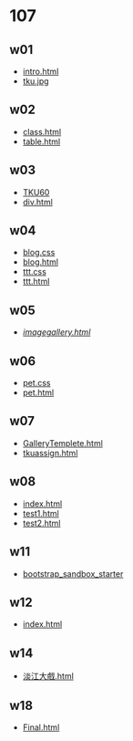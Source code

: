 # 107
## w01
 - [intro.html](https://github.com/prxxxc/107/blob/master/w01/intro.html "intro.html")
 - [tku.jpg](https://github.com/prxxxc/107/blob/master/w01/tku.jpg)

## w02
- [class.html](https://github.com/prxxxc/107/blob/master/w02/class.html)
- [table.html](https://github.com/prxxxc/107/blob/master/w02/table.html)

## w03
- [TKU60](https://github.com/prxxxc/107/blob/master/w03/TKU60.html)
- [div.html](https://github.com/prxxxc/107/blob/master/w03/div.html)

## w04
- [blog.css](https://github.com/prxxxc/107/blob/master/w04/blog.css)
- [blog.html](https://github.com/prxxxc/107/blob/master/w04/blog.html)
- [ttt.css](https://github.com/prxxxc/107/blob/master/w04/ttt.css)
- [ttt.html](https://github.com/prxxxc/107/blob/master/w04/ttt.html)
## w05
- [*imagegallery.html*](https://github.com/prxxxc/107/blob/master/w05/imagegallery.html)
## w06
- [pet.css](https://github.com/prxxxc/107/blob/master/w06/pet.css)
- [pet.html](https://github.com/prxxxc/107/blob/master/w06/pet.html)
## w07
- [GalleryTemplete.html](https://github.com/prxxxc/107/blob/master/w07/GalleryTemplete.html)
- [tkuassign.html](https://github.com/prxxxc/107/blob/master/w07/tkuassign.html)
## w08
- [index.html](https://github.com/prxxxc/107/blob/master/w08/index.html)
- [test1.html](https://github.com/prxxxc/107/blob/master/w08/test1.html)
- [test2.html](https://github.com/prxxxc/107/blob/master/w08/test2.html)
## w11
- [bootstrap_sandbox_starter](https://github.com/prxxxc/107/tree/master/w11/bootstrap_sandbox_starter)
## w12
- [index.html](https://github.com/prxxxc/107/blob/master/w12/index.html)
## w14
- [淡江大戲.html](https://github.com/prxxxc/107/blob/master/w14/%E6%B7%A1%E6%B1%9F%E5%A4%A7%E6%88%B2.html)
## w18
- [Final.html](https://github.com/prxxxc/107/blob/master/w18/work.html)
<!--stackedit_data:
eyJoaXN0b3J5IjpbNzYxMzg3ODQsODI4MTYxMTU4LDk5NTEyNT
QwM119
-->